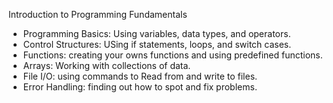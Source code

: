 Introduction to Programming Fundamentals

- Programming Basics: Using variables, data types, and operators.
- Control Structures: USing if statements, loops, and switch cases.
- Functions: creating your owns  functions and using predefined functions.
- Arrays: Working with collections of data.
- File I/O: using commands to Read from and write to files.
- Error Handling: finding out how to spot and fix problems.
